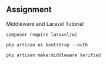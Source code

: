 
## Assignment



Middleware and Laravel Tutorial
```
composer require laravel/ui
```

``` php artisan ui bootstrap --auth ```

```php artisan make:middleware Verified ```
